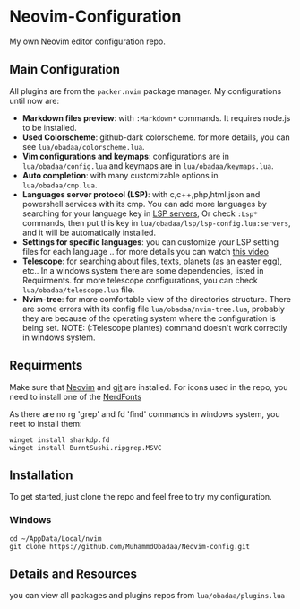 # Neovim-Configuration

My own Neovim editor configuration repo.


## Main Configuration

All plugins are from the ```packer.nvim``` package manager. My configurations until now are:
* **Markdown files preview**: with ```:Markdown*``` commands. It requires node.js to be installed.
* **Used Colorscheme**: github-dark colorscheme. for more details, you can see ```lua/obadaa/colorscheme.lua```.
* **Vim configurations and keymaps**: configurations are in ```lua/obadaa/config.lua``` and keymaps are in ```lua/obadaa/keymaps.lua```.
* **Auto completion**: with many customizable options in ```lua/obadaa/cmp.lua```.
* **Languages server protocol (LSP)**: with c,c++,php,html,json and powershell services with its cmp.
You can add more languages by searching for your language key in [LSP servers](https://github.com/williamboman/mason-lspconfig.nvim?tab=readme-ov-file#available-lsp-servers),
Or check ```:Lsp*``` commands, then put this key in ```lua/obadaa/lsp/lsp-config.lua:servers```, and it will be automatically installed. 
* **Settings for specific languages**: you can customize your LSP setting files for each language .. for more details you can watch [this video](youtube.com/watch?v=6F3ONwrCxMg)
* **Telescope**: for searching about files, texts, planets (as an easter egg), etc.. In a windows system there are some  dependencies, listed in Requirments. for more telescope configurations,
you can check ```lua/obadaa/telescope.lua``` file. 
* **Nvim-tree**: for more comfortable view of the directories structure. There are some errors with its config file ```lua/obadaa/nvim-tree.lua```, probably they are because of the operating system
where the configuration is being set. 
NOTE: (:Telescope plantes) command doesn't work correctly in windows system.

## Requirments

Make sure that [Neovim](https://neovim.io/) and [git](https://git-scm.com/) are installed. For icons used in the repo, you need to install one of the [NerdFonts](https://github.com/ryanoasis/nerd-fonts)

As there are no rg 'grep' and fd 'find' commands in windows system, you neet to install them:
```
winget install sharkdp.fd
winget install BurntSushi.ripgrep.MSVC
```

## Installation 

To get started, just clone the repo and feel free to try my configuration. 

### Windows

```
cd ~/AppData/Local/nvim
git clone https://github.com/MuhammdObadaa/Neovim-config.git
```

## Details and Resources

you can view all packages and plugins repos from ```lua/obadaa/plugins.lua```

